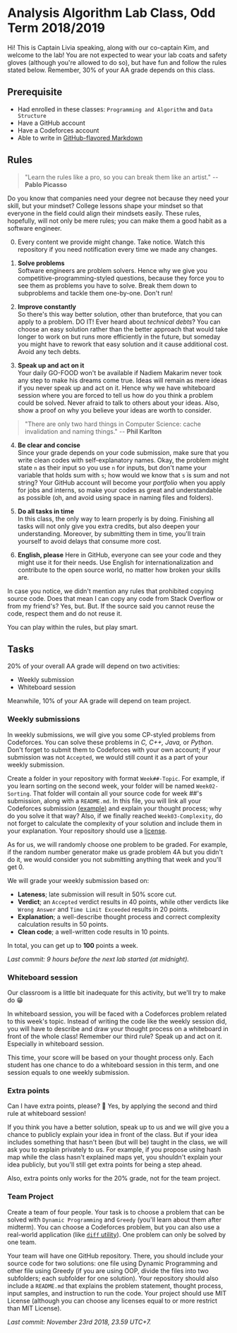 # Analysis Algorithm Lab Class, Odd Term 2018/2019

Hi! This is Captain Livia speaking, along with our co-captain Kim, and welcome to the lab! You are not expected to wear your lab coats and safety gloves (although you're allowed to do so), but have fun and follow the rules stated below. Remember, 30% of your AA grade depends on this class.

## Prerequisite
- Had enrolled in these classes: `Programming and Algorithm` and `Data Structure`
- Have a GitHub account
- Have a Codeforces account
- Able to write in [GitHub-flavored Markdown](https://github.com/adam-p/markdown-here/wiki/Markdown-Cheatsheet)

## Rules

> "Learn the rules like a pro, so you can break them like an artist." -- **Pablo Picasso**

Do you know that companies need your degree not because they need your skill, but your mindset? College lessons shape your mindset so that everyone in the field could align their mindsets easily. These rules, hopefully, will not only be mere rules; you can make them a good habit as a software engineer.

0. Every content we provide might change. Take notice. Watch this repository if you need notification every time we made any changes.

1. **Solve problems**  
Software engineers are problem solvers. Hence why we give you competitive-programming-styled questions, because they force you to see them as problems you have to solve. Break them down to subproblems and tackle them one-by-one. Don't run!

2. **Improve constantly**  
So there's this way better solution, other than bruteforce, that you can apply to a problem. DO IT! Ever heard about _technical debts_? You can choose an easy solution rather than the better approach that would take longer to work on but runs more efficiently in the future, but someday you might have to rework that easy solution and it cause additional cost. Avoid any tech debts.

3. **Speak up and act on it**  
Your daily GO-FOOD won't be available if Nadiem Makarim never took any step to make his dreams come true. Ideas will remain as mere ideas if you never speak up and act on it. Hence why we have whiteboard session where you are forced to tell us how do you think a problem could be solved. Never afraid to talk to others about your ideas. Also, show a proof on why you believe your ideas are worth to consider.

> "There are only two hard things in Computer Science: cache invalidation and naming things." -- **Phil Karlton**

4. **Be clear and concise**  
Since your grade depends on your code submission, make sure that you write clean codes with self-explanatory names. Okay, the problem might state `n` as their input so you use `n` for inputs, but don't name your variable that holds sum with `s`; how would we know that `s` is sum and not string? Your GitHub account will become your _portfolio_ when you apply for jobs and interns, so make your codes as great and understandable as possible (oh, and  avoid using space in naming files and folders).

5. **Do all tasks in time**  
In this class, the only way to learn properly is by doing. Finishing all tasks will not only give you extra credits, but also deepen your understanding. Moreover, by submitting them in time, you'll train yourself to avoid delays that consume more cost.

6. **English, please**
Here in GitHub, everyone can see your code and they might use it for their needs. Use English for internationalization and contribute to the open source world, no matter how broken your skills are.

In case you notice, we didn't mention any rules that prohibited copying source code. Does that mean I can copy any code from Stack Overflow or from my friend's? Yes, but. But. If the source said you cannot reuse the code, respect them and do not reuse it.

You can play within the rules, but play smart.

## Tasks
20% of your overall AA grade will depend on two activities:
- Weekly submission
- Whiteboard session

Meanwhile, 10% of your AA grade will depend on team project.

### Weekly submissions

In weekly submissions, we will give you some CP-styled problems from Codeforces. You can solve these problems in _C, C++, Java,_ or _Python_. Don't forget to submit them to Codeforces with your own account; if your submission was not `Accepted`, we would still count it as a part of your weekly submission.

Create a folder in your repository with format `Week##-Topic`. For example, if you learn sorting on the second week, your folder will be named `Week02-Sorting`. That folder will contain all your source code for week ##'s submission, along with a `README.md`. In this file, you will link all your Codeforces submission [(example)](http://codeforces.com/contest/4/submission/16729903) and explain your thought process; why do you solve it that way? Also, if we finally reached `Week03-Complexity`, do not forget to calculate the complexity of your solution and include them in your explanation. Your repository should use a [license](https://choosealicense.com).

As for us, we will randomly choose one problem to be graded. For example, if the random number generator make us grade problem 4A but you didn't do it, we would consider you not submitting anything that week and you'll get 0.

We will grade your weekly submission based on:
- **Lateness**; late submission will result in 50% score cut.
- **Verdict**; an `Accepted` verdict results in 40 points, while other verdicts like `Wrong Answer` and `Time Limit Exceeded` results in 20 points.
- **Explanation**; a well-describe thought process and correct complexity calculation results in 50 points.
- **Clean code**; a well-written code results in 10 points.

In total, you can get up to **100** points a week.

_Last commit: 9 hours before the next lab started (at midnight)._

### Whiteboard session
Our classroom is a little bit inadequate for this activity, but we'll try to make do :grin:

In whiteboard session, you will be faced with a Codeforces problem related to this week's topic. Instead of writing the code like the weekly session did, you will have to describe and draw your thought process on a whiteboard in front of the whole class! Remember our third rule? Speak up and act on it. Especially in whiteboard session.

This time, your score will be based on your thought process only. Each student has one chance to do a whiteboard session in this term, and one session equals to one weekly submission.

### Extra points

Can I have extra points, please? :dog: Yes, by applying the second and third rule at whiteboard session!

If you think you have a better solution, speak up to us and we will give you a chance to publicly explain your idea in front of the class. But if your idea includes something that hasn't been (but will be) taught in the class, we will ask you to explain privately to us. For example, if you propose using hash map while the class hasn't explained maps yet, you shouldn't explain your idea publicly, but you'll still get extra points for being a step ahead.

Also, extra points only works for the 20% grade, not for the team project.

### Team Project

Create a team of four people. Your task is to choose a problem that can be solved with `Dynamic Programming` and `Greedy` (you'll learn about them after midterm). You can choose a Codeforces problem, but you can also use a real-world application (like [`diff` utility](https://en.wikipedia.org/wiki/Diff)). One problem can only be solved by one team.

Your team will have one GitHub repository. There, you should include your source code for two solutions: one file using Dynamic Programming and other file using Greedy (if you are using OOP, divide the files into two subfolders; each subfolder for one solution). Your repository should also include a `README.md` that explains the problem statement, thought process, input samples, and instruction to run the code. Your project should use MIT License (although you can choose any licenses equal to or more restrict than MIT License).

_Last commit: November 23rd 2018, 23.59 UTC+7._
